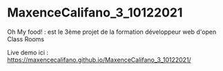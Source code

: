 # MaxenceCalifano_3_10122021


Oh My food! : est le 3ème projet de la formation développeur web d'open Class Rooms

Live demo ici : https://maxencecalifano.github.io/MaxenceCalifano_3_10122021/
